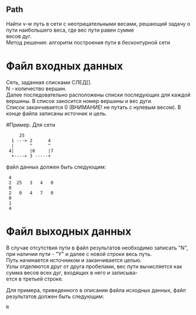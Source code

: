 ## Path
Найти v-w путь в сети с неотрицательными весами, решающий задачу о пути наибольшего веса, где вес пути равен сумме <br>
весов дуг. <br>
Метод решения: алгоритм построения пути в бесконтурной сети

# Файл входных данных
 Сеть, заданная списками СЛЕД[]. <br>
N - количество вершин. <br>
Далее последовательно расположены списки последующих для каждой  вершины.  В список заносится номер вершины и вес дуги. <br>
Список заканчивается 0 (ВНИМАНИЕ! не путать с нулевым весом). В конце файла записаны источник и цель.

#Пример.
 Для сети
    
         25
      1 ---> 2      4
      |      ^      ^
     4|      |0     |7
      +----> 3 -----+

 файл данных должен быть следующим:

     4
     2  25   3   4   0
     0
     2   0   4   7   0
     0
     1
     4
  
# Файл выходных данных
В случае  отсутствия пути в файл результатов необходимо записать "N", <br>
при наличии пути - "Y" и далее с новой строки весь путь. <br>
Путь начинается источником и заканчивается целью. <br>
Узлы отделяются друг от друга пробелами, вес пути вычисляется как сумма весов всех дуг, входящих в него и записыва- <br>
ется в третьей строке. <br>
 
 Для примера, приведенного в описании файла исходных данных, файл результатов должен быть следующим:
    
    N
